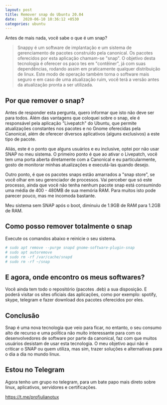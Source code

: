```yaml
---
layout: post
title: Remover snap do Ubuntu 20.04
date:   2020-06-10 10:36:12 +0530
categories: ubuntu
---
```



Antes de mais nada, você sabe o que é um snap?

>Snappy é um software de implantação e um sistema de gerenciamento de pacotes construído pela canonical. Os pacotes oferecidos por esta aplicação chamam-se "snap". O objetivo desta tecnologia é oferecer os paco
tes em "contêiner", já com suas dependências, rodando assim em praticamente qualquer distribuição de linux. Este modo de operação também torna o software mais seguro e em caso de uma atualização ruim, você terá a versão antes da atualização pronta a ser utilizada.


## Por que remover o snap?
Antes de responder esta pergunta, quero informar que isto não deve ser para todos. Além das vantagens que coloquei sobre o snap, ele é responsável pela aplicação "Livepatch" do Ubuntu, que permite atualizações constantes nos pacotes e no Gnome oferecidas pela Canonical, além de oferecer diversos aplicativos (alguns exclusivos) a este tipo de pacote. 

Aliás, este é o ponto que alguns usuários e eu inclusive, optei por não usar SNAP no meu sistema. O primeiro ponto é que ao ativar o Livepatch, você tem uma porta aberta diretamente com a Canonical e eu particularmente, gosto de monitorar minhas atualizações e executá-las quando desejo. 

Outro ponto, é que os pacotes snaps estão amarrados a "snap store", se você olhar em seu gerenciador de processos. Vai perceber que só este processo, ainda que você não tenha nenhum pacote snap está consumindo uma média de 400 - 480MB de sua memória RAM. Para muitos isto pode parecer pouco, mas me incomoda bastante. 

Meu sistema sem SNAP após o boot, diminuiu de 1.9GB de RAM para 1.2GB de RAM. 

## Como posso remover totalmente o snap

Execute os comandos abaixo e reinicie o seu sistema. 

```bash
# sudo apt remove --purge snapd gnome-software-plugin-snap
# sudo apt autoremove
# sudo rm -rf /var/cache/snapd
# sudo rm -rf ~/snap
```

## E agora, onde encontro os meus softwares? 
Você ainda tem todo o repositório (pacotes .deb) a sua disposição. E poderá visitar os sites oficiais das aplicações, como por exemplo: spotify, skype, telegram e fazer download dos pacotes oferecidos por eles.

## Conclusão
Snap é uma nova tecnologia que veio para ficar, no entanto, o seu consumo alto de recurso e uma política não muito interessante para com os desenvolvedores de software por parte da canonical, faz com que muitos usuários desistam de usar esta tecnologia. O meu objetivo aqui não é criticar o SNAP ou quem utiliza, mas sim, trazer soluções e alternativas para o dia a dia no mundo linux.

## Estou no Telegram
Agora tenho um grupo no telegram, para um bate papo mais direto sobre linux, aplicativos, servidores e certificações.

<https://t.me/profjulianotux>

